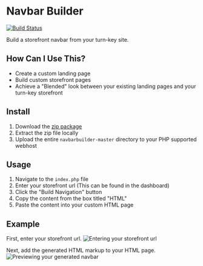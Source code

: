 Navbar Builder
==============
[![Build Status](https://travis-ci.org/Resellers/navbarbuilder.svg?branch=master)](https://travis-ci.org/Resellers/navbarbuilder)

Build a storefront navbar from your turn-key site.


How Can I Use This?
-------------------

* Create a custom landing page
* Build custom storefront pages
* Achieve a "Blended" look between your existing landing pages and your turn-key storefront

Install
-------

1. Download the [zip package](https://github.com/Resellers/navbarbuilder/archive/master.zip)
2. Extract the zip file locally
3. Upload the entire `navbarbuilder-master` directory to your PHP supported webhost

Usage
-----

1. Navigate to the `index.php` file
2. Enter your storefront url (This can be found in the dashboard)
3. Click the "Build Navigation" button
4. Copy the content from the box titled "HTML"
5. Paste the content into your custom HTML page

Example
-------
First, enter your storefront url.
![Entering your storefront url](https://raw.githubusercontent.com/Resellers/navbarbuilder/master/example/index.png)

Next, add the generated HTML markup to your HTML page.
![Previewing your generated navbar](https://raw.githubusercontent.com/Resellers/navbarbuilder/master/example/run.png)
